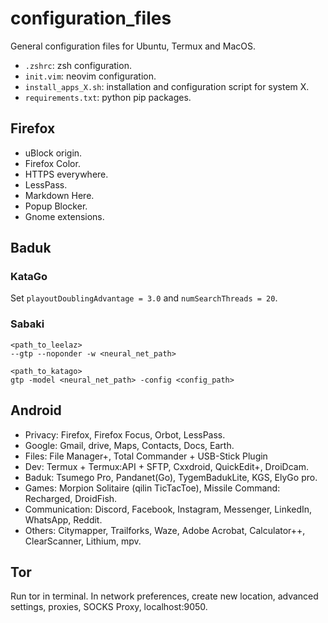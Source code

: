 # configuration_files

General configuration files for Ubuntu, Termux and MacOS.

- `.zshrc`: zsh configuration.
- `init.vim`: neovim configuration.
- `install_apps_X.sh`: installation and configuration script for system X.
- `requirements.txt`: python pip packages.

## Firefox

- uBlock origin.
- Firefox Color.
- HTTPS everywhere.
- LessPass.
- Markdown Here.
- Popup Blocker.
- Gnome extensions.

## Baduk

### KataGo

Set `playoutDoublingAdvantage = 3.0` and `numSearchThreads = 20`.

### Sabaki

```shell
<path_to_leelaz>
--gtp --noponder -w <neural_net_path>

<path_to_katago>
gtp -model <neural_net_path> -config <config_path>
```

## Android

- Privacy: Firefox, Firefox Focus, Orbot, LessPass.
- Google: Gmail, drive, Maps, Contacts, Docs, Earth.
- Files: File Manager+, Total Commander + USB-Stick Plugin
- Dev: Termux + Termux:API + SFTP, Cxxdroid, QuickEdit+, DroiDcam.
- Baduk: Tsumego Pro, Pandanet(Go), TygemBadukLite, KGS, ElyGo pro.
- Games: Morpion Solitaire (qilin TicTacToe), Missile Command: Recharged, DroidFish.
- Communication: Discord, Facebook, Instagram, Messenger, LinkedIn, WhatsApp, Reddit.
- Others: Citymapper, Trailforks, Waze, Adobe Acrobat, Calculator++, ClearScanner, Lithium, mpv.

## Tor

Run tor in terminal. In network preferences, create new location, advanced settings, proxies, SOCKS Proxy, localhost:9050.
